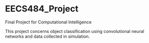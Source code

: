 # EECS484_Project
Final Project for Computational Intelligence

This project concerns object classification using convolutional neural networks and data collected in simulation. 
